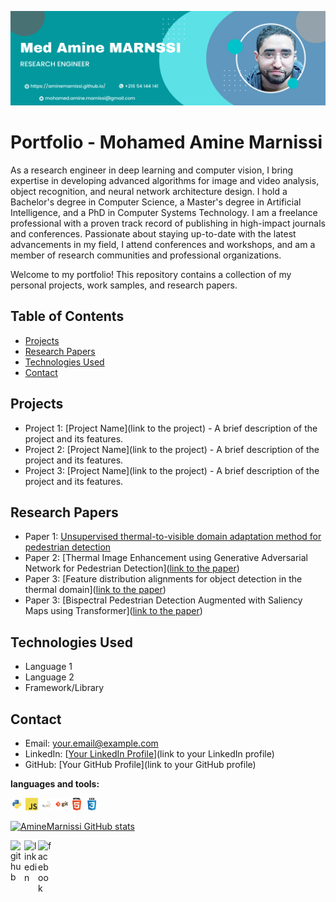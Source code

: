 ![Research Engineer](https://github.com/AmineMarnissi/images_profile/blob/main/git_profile.png)

# Portfolio - Mohamed Amine Marnissi

As a research engineer in deep learning and computer vision, I bring expertise in developing advanced algorithms for image and video analysis, object recognition, and neural network architecture design. I hold a Bachelor's degree in Computer Science, a Master's degree in Artificial Intelligence, and a PhD in Computer Systems Technology. I am a freelance professional with a proven track record of publishing in high-impact journals and conferences. Passionate about staying up-to-date with the latest advancements in my field, I attend conferences and workshops, and am a member of research communities and professional organizations.

Welcome to my portfolio! This repository contains a collection of my personal projects, work samples, and research papers. 

## Table of Contents

- [Projects](#projects)
- [Research Papers](#research-papers)
- [Technologies Used](#technologies-used)
- [Contact](#contact)

## Projects

- Project 1: [Project Name](link to the project) - A brief description of the project and its features.
- Project 2: [Project Name](link to the project) - A brief description of the project and its features.
- Project 3: [Project Name](link to the project) - A brief description of the project and its features.

## Research Papers

- Paper 1: [Unsupervised thermal-to-visible domain adaptation method for pedestrian detection](https://aminemarnissi.github.io/projects/prl.html) 
- Paper 2: [Thermal Image Enhancement using Generative Adversarial Network for Pedestrian Detection]([link to the paper](https://aminemarnissi.github.io/projects/icpr.html))
- Paper 3: [Feature distribution alignments for object detection in the thermal domain]([link to the paper](https://aminemarnissi.github.io/projects/vcj.html))
- Paper 3: [Bispectral Pedestrian Detection Augmented with Saliency Maps using Transformer]([link to the paper](https://aminemarnissi.github.io/projects/visapp.html))

## Technologies Used

- Language 1
- Language 2
- Framework/Library

## Contact

- Email: your.email@example.com
- LinkedIn: [[Your LinkedIn Profile](https://www.linkedin.com/in/amine-marnissi-168227a2/)](link to your LinkedIn profile)
- GitHub: [Your GitHub Profile](link to your GitHub profile)


**languages and tools:**

<code><img height="20" src="https://raw.githubusercontent.com/github/explore/80688e429a7d4ef2fca1e82350fe8e3517d3494d/topics/python/python.png"></code>
<code><img height="20" src="https://raw.githubusercontent.com/github/explore/80688e429a7d4ef2fca1e82350fe8e3517d3494d/topics/javascript/javascript.png"></code>
<code><img height="20" src="https://raw.githubusercontent.com/github/explore/80688e429a7d4ef2fca1e82350fe8e3517d3494d/topics/mysql/mysql.png"></code>
<code><img height="20" src="https://raw.githubusercontent.com/github/explore/80688e429a7d4ef2fca1e82350fe8e3517d3494d/topics/git/git.png"></code>
<code><img height="20" src="https://raw.githubusercontent.com/github/explore/80688e429a7d4ef2fca1e82350fe8e3517d3494d/topics/html/html.png"></code>
<code><img height="20" src="https://raw.githubusercontent.com/github/explore/80688e429a7d4ef2fca1e82350fe8e3517d3494d/topics/css/css.png"></code>

[![AmineMarnissi GitHub stats](https://github-readme-stats.vercel.app/api?username=AmineMarnissi&show_icons=true&theme=gotham)](https://github.com/AmineMarnissi/github-readme-stats)

[<img align="left" src='https://cdn.jsdelivr.net/npm/simple-icons@3.0.1/icons/github.svg' alt='github' width="22px">](https://github.com/https://github.com/AmineMarnissi/AmineMarnissi)  [<img align="left" src='https://cdn.jsdelivr.net/npm/simple-icons@3.0.1/icons/linkedin.svg' alt='linkedin' width="22px">](https://www.linkedin.com/in/https://www.linkedin.com/in/mohamed-amine-marnissi-168227a2//)  [<img align="left" src='https://cdn.jsdelivr.net/npm/simple-icons@3.0.1/icons/facebook.svg' alt='facebook' width="22px">](https://www.facebook.com/https://www.facebook.com/mohamedamine.marnissi.3) 

